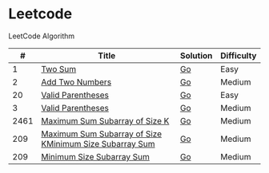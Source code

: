 Leetcode
========

LeetCode Algorithm

| # | Title | Solution | Difficulty |
|---| ----- | -------- | ---------- |
|1|[Two Sum](https://leetcode.com/problems/two-sum/)|  [Go](./algorithms/golang/twoSum/twoSum.go) | Easy|
|2|[Add Two Numbers](https://leetcode.com/problems/add-two-numbers/)|  [Go](./algorithms/golang/addTwoNumbers/addTwoNumbers.go) | Medium|
|20|[Valid Parentheses](https://leetcode.com/problems/valid-parentheses/)|  [Go](./algorithms/golang/validParentheses/validParentheses.go) | Easy|
|3|[Valid Parentheses](https://leetcode.com/problems/longest-substring-without-repeating-characters/)|  [Go](./algorithms/golang/longestSubstringWithoutRepeatingCharacters/longestSubstringWithoutRepeatingCharacters.go) | Medium |
|2461|[Maximum Sum Subarray of Size K](https://leetcode.com/problems/maximum-sum-of-distinct-subarrays-with-length-k/description/)|  [Go](./algorithms/golang/maximumSumOfDistinctSubArraysWithLengthK/maximumSubOfDistinctSubArraysWithLengthK.go) | Medium |
|209|[Maximum Sum Subarray of Size KMinimum Size Subarray Sum](https://leetcode.com/problems/minimum-size-subarray-sum/description/)|  [Go](./algorithms/golang/maximumSumOfDistinctSubArraysWithLengthK/maximumSubOfDistinctSubArraysWithLengthK.go) | Medium |
|209|[Minimum Size Subarray Sum](https://leetcode.com/problems/minimum-size-subarray-sum/description/)|  [Go](./algorithms/golang/minimumSizeSubarraySum/minimumSizeSubarraySum.go) | Medium |
